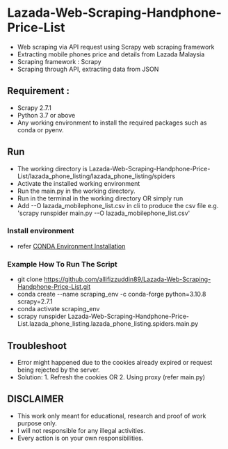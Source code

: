 # Lazada-Web-Scraping-Handphone-Price-List
- Web scraping via API request using Scrapy web scraping framework
- Extracting mobile phones price and details from Lazada Malaysia
- Scraping framework : Scrapy
- Scraping through API, extracting data from JSON

## Requirement : 
- Scrapy 2.7.1
- Python 3.7 or above
- Any working environment to install the required packages such as conda or pyenv.

## Run
- The working directory is Lazada-Web-Scraping-Handphone-Price-List/lazada_phone_listing/lazada_phone_listing/spiders
- Activate the installed working environment
- Run the main.py in the working directory.
- Run <scrapy runspider main.py> in the terminal in the working directory
  OR simply run <scrapy crawl main.py>
- Add --O lazada_mobilephone_list.csv in cli to produce the csv file e.g. 'scrapy runspider main.py --O lazada_mobilephone_list.csv'

### Install environment
- refer [CONDA Environment Installation](https://docs.anaconda.com/anaconda/install/)
 
### Example How To Run The Script
 - git clone https://github.com/allifizzuddin89/Lazada-Web-Scraping-Handphone-Price-List.git
 - conda create --name scraping_env -c conda-forge python=3.10.8 scrapy=2.7.1
 - conda activate scraping_env
 - scrapy runspider Lazada-Web-Scraping-Handphone-Price-List.lazada_phone_listing.lazada_phone_listing.spiders.main.py

## Troubleshoot
- Error might happened due to the cookies already expired or request being rejected by the server.
- Solution: 1. Refresh the cookies OR
            2. Using proxy (refer main.py)
  
## DISCLAIMER
- This work only meant for educational, research and proof of work purpose only. 
- I will not responsible for any illegal activities.
- Every action is on your own responsibilities.
